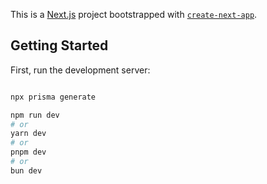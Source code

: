 This is a [Next.js](https://nextjs.org/) project bootstrapped with [`create-next-app`](https://github.com/vercel/next.js/tree/canary/packages/create-next-app).

## Getting Started

First, run the development server:



```bash

npx prisma generate

npm run dev
# or
yarn dev
# or
pnpm dev
# or
bun dev
```
